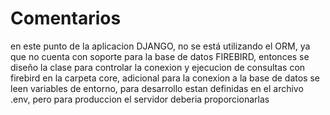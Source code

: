 # Comentarios

en este punto de la aplicacion DJANGO, no se está utilizando el ORM, ya que no cuenta con soporte para la base de datos FIREBIRD, entonces se diseño la clase para controlar la conexion y ejecucion de consultas con firebird en la carpeta core, adicional para la conexion a la base de datos se leen variables de entorno, para desarrollo estan definidas en el archivo .env, pero para produccion el servidor deberia proporcionarlas